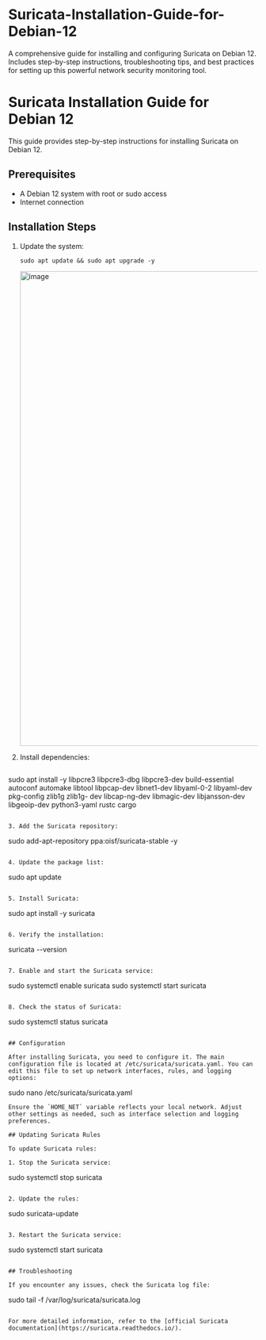 # Suricata-Installation-Guide-for-Debian-12
A comprehensive guide for installing and configuring Suricata on Debian 12. Includes step-by-step instructions, troubleshooting tips, and best practices for setting up this powerful network security monitoring tool.

# Suricata Installation Guide for Debian 12

This guide provides step-by-step instructions for installing Suricata on Debian 12.

## Prerequisites

- A Debian 12 system with root or sudo access
- Internet connection

## Installation Steps

1. Update the system:
   ```
   sudo apt update && sudo apt upgrade -y
   ```
   <img width="958" alt="image" src="https://github.com/user-attachments/assets/542bc334-0e6f-46de-8d43-4679bfcaa4d0">


2. Install dependencies:
   ```
  sudo apt install -y libpcre3 libpcre3-dbg libpcre3-dev build-essential autoconf automake libtool libpcap-dev libnet1-dev libyaml-0-2 libyaml-dev pkg-config zlib1g zlib1g- 
  dev libcap-ng-dev libmagic-dev libjansson-dev libgeoip-dev python3-yaml rustc cargo

   ```

3. Add the Suricata repository:
   ```
   sudo add-apt-repository ppa:oisf/suricata-stable -y
   ```

4. Update the package list:
   ```
   sudo apt update
   ```

5. Install Suricata:
   ```
   sudo apt install -y suricata
   ```

6. Verify the installation:
   ```
   suricata --version
   ```

7. Enable and start the Suricata service:
   ```
   sudo systemctl enable suricata
   sudo systemctl start suricata
   ```

8. Check the status of Suricata:
   ```
   sudo systemctl status suricata
   ```

## Configuration

After installing Suricata, you need to configure it. The main configuration file is located at /etc/suricata/suricata.yaml. You can edit this file to set up network interfaces, rules, and logging options:
 ```
sudo nano /etc/suricata/suricata.yaml
```
Ensure the `HOME_NET` variable reflects your local network. Adjust other settings as needed, such as interface selection and logging preferences.

## Updating Suricata Rules

To update Suricata rules:

1. Stop the Suricata service:
   ```
   sudo systemctl stop suricata
   ```

2. Update the rules:
   ```
   sudo suricata-update
   ```

3. Restart the Suricata service:
   ```
   sudo systemctl start suricata
   ```

## Troubleshooting

If you encounter any issues, check the Suricata log file:
```
sudo tail -f /var/log/suricata/suricata.log
```

For more detailed information, refer to the [official Suricata documentation](https://suricata.readthedocs.io/).
